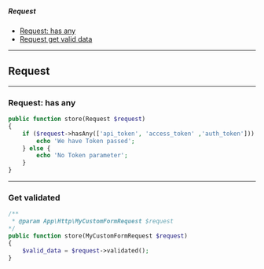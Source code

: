 ##### Request 
* [Request: has any](#request-has-any)
* [Request get valid data](#get-validated)

--- 
## Request 



----------------
### Request: has any
```php
public function store(Request $request) 
{
    if ($request->hasAny(['api_token', 'access_token' ,'auth_token'])) {
        echo 'We have Token passed';
    } else {
        echo 'No Token parameter';
    }
} 
```

----------------
### Get validated
```php
/**
 * @param App\Http\MyCustomFormRequest $request 
*/
public function store(MyCustomFormRequest $request) 
{
    $valid_data = $request->validated();
}
```